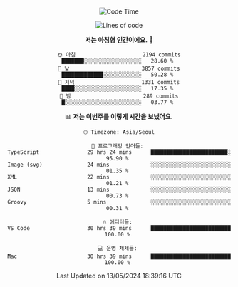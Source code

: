 <div align="center">

<br />

 <!--START_SECTION:waka-->
![Code Time](http://img.shields.io/badge/Code%20Time-2%2C461%20hrs%2052%20mins-blue)

![Lines of code](https://img.shields.io/badge/%EC%A0%80%EB%8A%94%20%EC%97%AC%ED%83%9C%EA%B9%8C%EC%A7%80%20-4.1%20million%20%EC%A4%84%EC%9D%98%20%EC%BD%94%EB%93%9C%EB%A5%BC%20%EC%9E%91%EC%84%B1%ED%96%88%EC%96%B4%EC%9A%94.-blue)

**저는 아침형 인간이에요. 🐤** 

```text
🌞 아침                     2194 commits        ███████░░░░░░░░░░░░░░░░░░   28.60 % 
🌆 낮　                     3857 commits        █████████████░░░░░░░░░░░░   50.28 % 
🌃 저녁                     1331 commits        ████░░░░░░░░░░░░░░░░░░░░░   17.35 % 
🌙 밤　                     289 commits         █░░░░░░░░░░░░░░░░░░░░░░░░   03.77 % 
```


📊 **저는 이번주를 이렇게 시간을 보냈어요.** 

```text
🕑︎ Timezone: Asia/Seoul

💬 프로그래밍 언어들: 
TypeScript               29 hrs 24 mins      ████████████████████████░   95.90 % 
Image (svg)              24 mins             ░░░░░░░░░░░░░░░░░░░░░░░░░   01.35 % 
XML                      22 mins             ░░░░░░░░░░░░░░░░░░░░░░░░░   01.21 % 
JSON                     13 mins             ░░░░░░░░░░░░░░░░░░░░░░░░░   00.73 % 
Groovy                   5 mins              ░░░░░░░░░░░░░░░░░░░░░░░░░   00.31 % 

🔥 에디터들: 
VS Code                  30 hrs 39 mins      █████████████████████████   100.00 % 

💻 운영 체제들: 
Mac                      30 hrs 39 mins      █████████████████████████   100.00 % 
```


 Last Updated on 13/05/2024 18:39:16 UTC
<!--END_SECTION:waka-->

</div>
